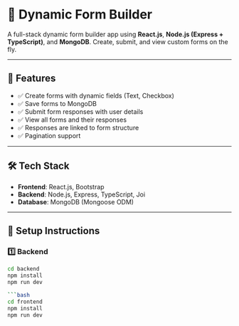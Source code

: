 # 🧩 Dynamic Form Builder

A full-stack dynamic form builder app using **React.js**, **Node.js (Express + TypeScript)**, and **MongoDB**. Create, submit, and view custom forms on the fly.

---

## 🚀 Features

- ✅ Create forms with dynamic fields (Text, Checkbox)
- ✅ Save forms to MongoDB
- ✅ Submit form responses with user details
- ✅ View all forms and their responses
- ✅ Responses are linked to form structure
- ✅ Pagination support

---

## 🛠️ Tech Stack

- **Frontend**: React.js, Bootstrap
- **Backend**: Node.js, Express, TypeScript, Joi
- **Database**: MongoDB (Mongoose ODM)

---

## 🧩 Setup Instructions

### 1️⃣ Backend

```bash
cd backend
npm install
npm run dev

```bash
cd frontend
npm install
npm run dev
